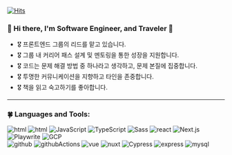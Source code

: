 [![Hits](https://hits.seeyoufarm.com/api/count/incr/badge.svg?url=https%3A%2F%2Fgithub.com%2Fmitrvlr%2Fhit-counter&count_bg=%2334AEFF&title_bg=%23555555&icon=&icon_color=%23FFFFFF&title=hits&edge_flat=false)](https://hits.seeyoufarm.com)

### 🌻 Hi there, I'm Software Engineer, and Traveler 👋

- 🎖 프론트엔드 그룹의 리드를 맡고 있습니다.
- 🎖 그룹 내 커리어 패스 설계 및 멘토링을 통한 성장을 지원합니다.
- 🎖 코드는 문제 해결 방법 중 하나라고 생각하고, 문제 본질에 집중합니다.
- 🎖 투명한 커뮤니케이션을 지향하고 타인을 존중합니다.
- 🎖 책을 읽고 숙고하기를 좋아합니다.

---

### 🍀 Languages and Tools:
<!-- Copyright by github.com/mitrvlr -->
<img src="https://img.shields.io/badge/-HTML5-E34F26?style=flat&logo=html5&logoColor=fff" alt="html"/> <img src="https://img.shields.io/badge/-CSS3-1572B6?style=flat&logo=css3&logoColor=fff" alt="html"/>
<img src="https://img.shields.io/badge/-JavaScript-F7DF1E?style=flat&logo=javascript&logoColor=333" alt="JavaScript"/> 
<img src="https://img.shields.io/badge/-TypeScript-3178C6?style=flat&logo=typescript&logoColor=fff" alt="TypeScript"/> 
<img src="https://img.shields.io/badge/-Sass-CC6699?style=flat&logo=sass&logoColor=fff" alt="Sass"/> 
<img src="https://img.shields.io/badge/-React-61DAFB?style=flat&logo=react&logoColor=333" alt="react"/>
<img src="https://img.shields.io/badge/-Next.js-000?style=flat&logo=Next.js&logoColor=fff" alt="Next.js"/>
<img src="https://img.shields.io/badge/-Playwright-2EAD33?style=flat&logo=playwright&logoColor=fff" alt="Playwrite"/> 
<img src="https://img.shields.io/badge/-Google%20Cloud%20Platform-4285F4?style=flat&logo=GoogleCloud&logoColor=fff" alt="GCP"/> 
<br />
<img src="https://img.shields.io/badge/-Github-333?style=flat&logo=github&logoColor=fff" alt="github"/>
<img src="https://img.shields.io/badge/-Github Actions-333?style=flat&logo=githubactions&logoColor=fff" alt="githubActions"/>
<img src="https://img.shields.io/badge/-Vue-4FC08D?style=flat&logo=Vue.js&logoColor=333" alt="vue"/> 
<img src="https://img.shields.io/badge/-Nuxt-00DC82?style=flat&logo=Nuxt.js&logoColor=333" alt="nuxt"/> 
<img src="https://img.shields.io/badge/-Cypress-17202C?style=flat&logo=cypress&logoColor=fff" alt="Cypress"/> 
<img src="https://img.shields.io/badge/-express-FFF?style=flat&logo=express&logoColor=333" alt="express"/>
<img src="https://img.shields.io/badge/-MySql-4479A1?style=flat&logo=mysql&logoColor=fff" alt="mysql"/>
<!--
---

### 🌱 Github:
![](http://github-profile-summary-cards.vercel.app/api/cards/profile-details?username=mitrvlr&theme=monokai)
![](http://github-profile-summary-cards.vercel.app/api/cards/stats?username=mitrvlr&theme=monokai)
![](http://github-profile-summary-cards.vercel.app/api/cards/repos-per-language?username=mitrvlr&theme=monokai)
-->
